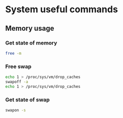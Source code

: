 # System useful commands

## Memory usage

### Get state of memory
```bash
free -m
```

### Free swap
```bash
echo 1 > /proc/sys/vm/drop_caches
swapoff -a
echo 1 > /proc/sys/vm/drop_caches
```

### Get state of swap
```bash
swapon -s
```
